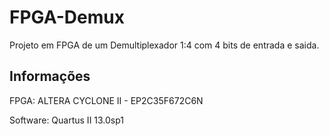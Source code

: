 # FPGA-Demux
Projeto em FPGA de um Demultiplexador 1:4 com 4 bits de entrada e saida.


## Informações
FPGA: ALTERA CYCLONE II - EP2C35F672C6N</p>
Software: Quartus II 13.0sp1
